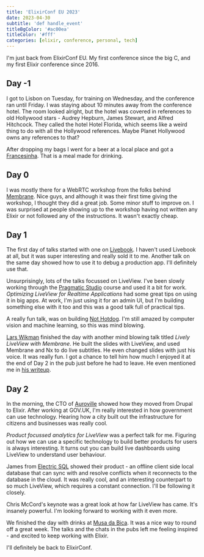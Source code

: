 ```yaml
---
title: 'ElixirConf EU 2023'
date: 2023-04-30
subtitle: 'def handle_event'
titleBgColor: '#ac00ea'
titleColor: '#fff'
categories: [elixir, conference, personal, tech]
---
```


I'm just back from ElixirConf EU. My first conference since the big C, and my first Elixir conference since 2016.

## Day -1

I got to Lisbon on Tuesday, for training on Wednesday, and the conference ran until Friday. I was staying about 10 minutes away from the conference hotel. The room looked alright, but the hotel was covered in references to old Hollywood stars - Audrey Hepburn, James Stewart, and Alfred Hitchcock. They called the hotel Hotel Florida, which seems like a weird thing to do with all the Hollywood references. Maybe Planet Hollywood owns any references to that?

After dropping my bags I went for a beer at a local place and got a [Francesinha](https://en.wikipedia.org/wiki/Francesinha). That is a meal made for drinking.

## Day 0

I was mostly there for a WebRTC workshop from the folks behind [Membrane](https://membrane.stream/). Nice guys, and although it was their first time giving the workshop, I thought they did a great job. Some minor stuff to improve on. I was surprised at people showing up to the workshop having not written any Elixir or not followed any of the instructions. It wasn't exactly cheap.

## Day 1

The first day of talks started with one on [Livebook](https://livebook.dev/). I haven't used Livebook at all, but it was super interesting and really sold it to me. Another talk on the same day showed how to use it to debug a production app. I'll definitely use that.

Unsurprisingly, lots of the talks focussed on LiveView. I've been slowly working through the [Pragmatic Studio](https://pragmaticstudio.com/phoenix-liveview) course and used it a bit for work. _Optimizing LiveView for Realtime Applications_ had some great tips on using it in big apps. At work, I'm just using it for an admin UI, but I'm building something else with it too and this was a good talk full of practical tips.

A really fun talk, was on building [Not Hotdog](https://www.youtube.com/watch?v=vIci3C4JkL0). I'm still amazed by computer vision and machine learning, so this was mind blowing.

[Lars Wikman](https://underjord.io/) finished the day with another mind blowing talk titled _Lively LiveView with Membrane_. He built the slides with LiveView, and used Membrane and Nx to do live subtitles. He even changed slides with just his voice. It was really fun. I got a chance to tell him how much I enjoyed it at the end of Day 2 in the pub just before he had to leave. He even mentioned me in [his writeup](https://underjord.io/elixirconf-eu-2023-lisbon.html).

## Day 2

In the morning, the CTO of [Auroville](https://en.wikipedia.org/wiki/Auroville) showed how they moved from Drupal to Elixir. After working at GOV.UK, I'm really interested in how government can use technology. Hearing how a city built out the infrastructure for citizens and businesses was really cool.

_Product focussed analytics for LiveView_ was a perfect talk for me. Figuring out how we can use a specific technology to build better products for users is always interesting. It turns out you can build live dashboards using LiveView to understand user behaviour.

James from [Electric SQL](https://electric-sql.com/) showed their product - an offline client side local database that can sync with and resolve conflicts when it reconnects to the database in the cloud. It was really cool, and an interesting counterpart to so much LiveView, which requires a constant connection. I'll be following it closely.

Chris McCord's keynote was a great look at how far LiveView has came. It's insanely powerful. I'm looking forward to working with it even more.

We finished the day with drinks at [Musa da Bica](https://goo.gl/maps/z36Eo6foMdaBLy897). It was a nice way to round off a great week. The talks and the chats in the pubs left me feeling inspired - and excited to keep working with Elixir.

I'll definitely be back to ElixirConf.
